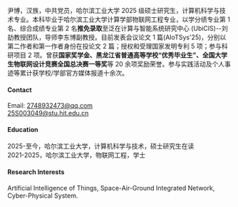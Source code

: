 

尹博，汉族，中共党员，哈尔滨工业大学 2025 级硕士研究生，计算机科学与技术专业。本科毕业于哈尔滨工业大学计算学部物联网工程专业，以学分绩专业第 1 名、综合成绩专业第 2 名<strong>推免录取</strong>至泛在计算与智能系统研究中心 (UbiCIS)--刘劼教授团队，导师李东博副教授。目前发表会议论文 1 篇(AIoTSys'25)，分别以第二作者和第一作者身份在投论文 2 篇；授权和受理国家发明专利 5 项；参与科研项目 2 项。曾获<strong>国家奖学金、黑龙江省普通高等学校“优秀毕业生”、全国大学生物联网设计竞赛全国总决赛一等奖</strong>等 20 余项奖励荣誉。参与实践活动及个人事迹等累计获学校/学部官方媒体报道十余次。

#### Contact

Email: 2748932473@qq.com\
25S003049@stu.hit.edu.cn

#### Education
2025-至今，哈尔滨工业大学，计算机科学与技术，硕士研究生在读\
2021-2025，哈尔滨工业大学，物联网工程，学士

#### Research Interests
Artificial Intelligence of Things, Space-Air-Ground Integrated Network, Cyber-Physical System.

